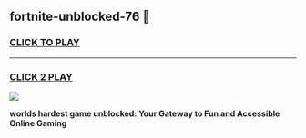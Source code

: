 
## fortnite-unblocked-76 👋
<h3>
<a href="https://premium.freeplayer.one?title=fortnite-unblocked-76&ref=14F">CLICK TO PLAY</a></h3>
<hr>

<h3>
<a href="https://premium.freeplayer.one?title=fortnite-unblocked-76&ref=14F">CLICK 2 PLAY</a>
  
</h3>

<a href="https://premium.freeplayer.one?title=fortnite-unblocked-76&ref=12F/"><img src="https://clearcache.store/games.png"></a>


**worlds hardest game unblocked: Your Gateway to Fun and Accessible Online Gaming**
